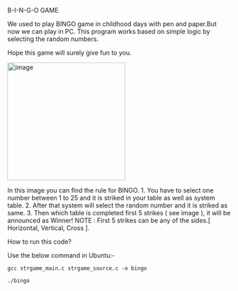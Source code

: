 B-I-N-G-O GAME

We used to play BINGO game in childhood days with pen and paper.But now we can play in PC. This program works based on simple logic by selecting the random numbers.

Hope this game will surely give fun to you.

<img width="266" alt="image" src="https://github.com/sri3036/BINGO/assets/120587243/10cf8c4d-3158-474d-b9a0-75dff688fcbb">

In this image you can find the rule for BINGO. 
	1. You have to select one number between 1 to 25 and it is striked in your table as well as system table.
 	2. After that system will select the random number and it is striked as same.
  	3. Then which table is completed first 5 strikes ( see image ), it will be announced as Winner!
   NOTE : First 5 strikes can be any of the sides.[ Horizontal, Vertical, Cross ].
   
How to run this code?

Use the below command in Ubuntu:-

	gcc strgame_main.c strgame_source.c -o bingo
	
	./bingo
    
